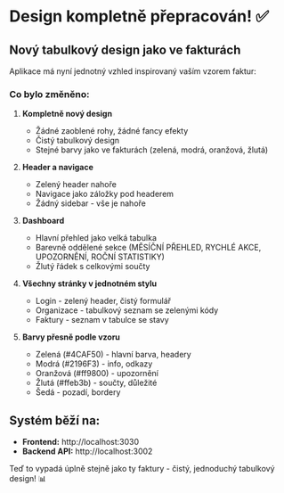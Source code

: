 # Design kompletně přepracován! ✅

## Nový tabulkový design jako ve fakturách

Aplikace má nyní jednotný vzhled inspirovaný vaším vzorem faktur:

### Co bylo změněno:

1. **Kompletně nový design** 
   - Žádné zaoblené rohy, žádné fancy efekty
   - Čistý tabulkový design
   - Stejné barvy jako ve fakturách (zelená, modrá, oranžová, žlutá)

2. **Header a navigace**
   - Zelený header nahoře
   - Navigace jako záložky pod headerem
   - Žádný sidebar - vše je nahoře

3. **Dashboard**
   - Hlavní přehled jako velká tabulka
   - Barevně oddělené sekce (MĚSÍČNÍ PŘEHLED, RYCHLÉ AKCE, UPOZORNĚNÍ, ROČNÍ STATISTIKY)
   - Žlutý řádek s celkovými součty

4. **Všechny stránky v jednotném stylu**
   - Login - zelený header, čistý formulář
   - Organizace - tabulkový seznam se zelenými kódy
   - Faktury - seznam v tabulce se stavy

5. **Barvy přesně podle vzoru**
   - Zelená (#4CAF50) - hlavní barva, headery
   - Modrá (#2196F3) - info, odkazy
   - Oranžová (#ff9800) - upozornění
   - Žlutá (#ffeb3b) - součty, důležité
   - Šedá - pozadí, bordery

## Systém běží na:
- **Frontend:** http://localhost:3030
- **Backend API:** http://localhost:3002

Teď to vypadá úplně stejně jako ty faktury - čistý, jednoduchý tabulkový design! 📊

